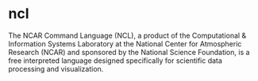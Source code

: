 ncl
===

The NCAR Command Language (NCL), a product of the Computational &amp; Information Systems Laboratory at the National Center for Atmospheric Research (NCAR) and sponsored by the National Science Foundation, is a free interpreted language designed specifically for scientific data processing and visualization. 
